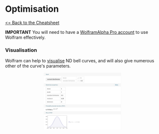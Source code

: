 # Optimisation

[<= Back to the Cheatsheet](../WolframCheatsheet.md)

**IMPORTANT** You will need to have a [WolframAlpha Pro account](https://www.imperial.ac.uk/admin-services/ict/self-service/computers-printing/devices-and-software/get-software/get-software-for-students/wolfram-alpha-pro/) to use Wolfram effectively.

### Visualisation
Wolfram can help to [visualise](https://www.wolframalpha.com/input/?i=normal+distribution%2C+mu%3D1%2C+sigma%3D0.5) ND bell curves, and will also give numerous other of the curve's parameters.

<img src = "../wolfram_pics/bell.png" width="50%" style = "margin: 10px auto 20px; display: block;">
